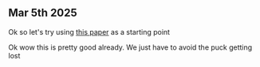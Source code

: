 ## Mar 5th 2025

Ok so let's try using [this paper](https://unanimous.ai/wp-content/uploads/2019/01/Artificial-Swarm-Intelligence-white-paper-1-21-19.pdf) as a starting point

Ok wow this is pretty good already. We just have to avoid the puck getting lost